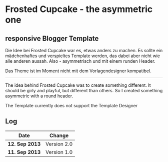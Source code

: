 # Frosted Cupcake - the asymmetric one
## responsive Blogger Template

Die Idee bei Frosted Cupcake war es, etwas anders zu machen. Es sollte ein mädchenhaftes und verspieltes Template werden, das dabei aber nicht wie alle anderen aussah. Also - asymmetrisch und mit einem runden Header.

Das Theme ist im Moment nicht mit dem Vorlagendesigner kompatibel.


---

The idea behind Frosted Cupcake was to create something different. It should be girly and playful, but different than others. So I created something asymmetric with a round header.

The Template currently does not support the Template Designer

## Log

Date | Change 
--- | ---
**12. Sep 2013** | Version 2.0
**11. Sep 2013** | Version 1.0
